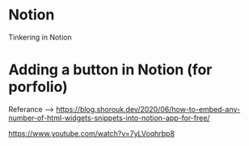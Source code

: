 # Notion
Tinkering in Notion

# Adding a button in Notion (for porfolio)
Referance --> https://blog.shorouk.dev/2020/06/how-to-embed-any-number-of-html-widgets-snippets-into-notion-app-for-free/

https://www.youtube.com/watch?v=7yLVoqhrbp8
